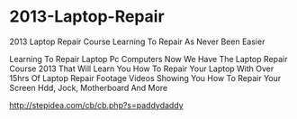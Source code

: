 2013-Laptop-Repair
==================

2013 Laptop Repair Course Learning To Repair As Never Been Easier

Learning To Repair Laptop Pc Computers Now We Have The Laptop Repair Course 2013 That Will Learn You How To Repair Your Laptop With Over 15hrs Of Laptop Repair Footage Videos Showing You How To Repair Your Screen Hdd, Jock, Motherboard And More



http://stepidea.com/cb/cb.php?s=paddydaddy
